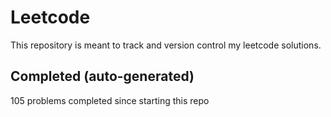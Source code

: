 # Leetcode

This repository is meant to track and version control my leetcode solutions.

## Completed (auto-generated)

105 problems completed since starting this repo
